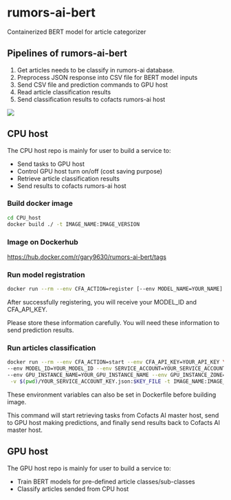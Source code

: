 # rumors-ai-bert
Containerized BERT model for article categorizer

## Pipelines of rumors-ai-bert

1. Get articles needs to be classify in rumors-ai database.
2. Preprocess JSON response into CSV file for BERT model inputs
3. Send CSV file and prediction commands to GPU host
4. Read article classification results
5. Send classification results to cofacts rumors-ai host

![](./img/pipeline_of_rumors-ai-bert.png)

## CPU host

The CPU host repo is mainly for user to build a service to:
  - Send tasks to GPU host
  - Control GPU host turn on/off (cost saving purpose)
  - Retrieve article classification results
  - Send results to cofacts rumors-ai host

### Build docker image

```bash
cd CPU_host
docker build ./ -t IMAGE_NAME:IMAGE_VERSION
```

### Image on Dockerhub

https://hub.docker.com/r/gary9630/rumors-ai-bert/tags


### Run model registration

```bash
docker run --rm --env CFA_ACTION=register [--env MODEL_NAME=YOUR_NAME] -t IMAGE_NAME:IMAGE_VERSION
```

After successfully registering, you will receive your MODEL_ID and CFA_API_KEY.

Please store these information carefully. You will need these information to send prediction results.

### Run articles classification

```bash
docker run --rm --env CFA_ACTION=start --env CFA_API_KEY=YOUR_API_KEY \
--env MODEL_ID=YOUR_MODEL_ID --env SERVICE_ACCOUNT=YOUR_SERVICE_ACCOUNT --env KEY_FILE=KEY_FILE_PATH \
--env GPU_INSTANCE_NAME=YOUR_GPU_INSTANCE_NAME --env GPU_INSTANCE_ZONE=YOUR_GPU_INSTANCE_ZONE --env USER=YOUR_GPU_USER_ACCOUNT \
 -v $(pwd)/YOUR_SERVICE_ACCOUNT_KEY.json:$KEY_FILE -t IMAGE_NAME:IMAGE_VERSION
```

These environment variables can also be set in Dockerfile before building image.

This command will start retrieving tasks from Cofacts AI master host, send to GPU host making predictions, and finally send results back to Cofacts AI master host.


## GPU host

The GPU host repo is mainly for user to build a service to:
 - Train BERT models for pre-defined article classes/sub-classes
 - Classify articles sended from CPU host
